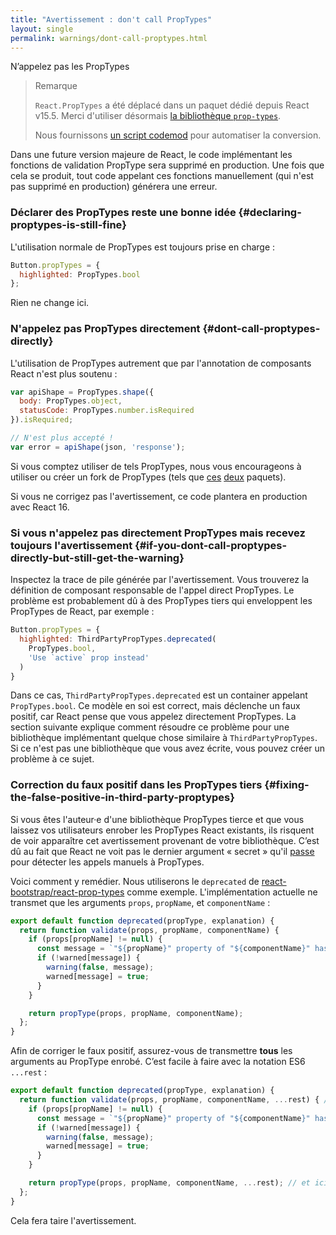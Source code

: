 ```yaml
---
title: "Avertissement : don't call PropTypes"
layout: single
permalink: warnings/dont-call-proptypes.html
---
```


N’appelez pas les PropTypes

> Remarque
>
> `React.PropTypes` a été déplacé dans un paquet dédié depuis React v15.5. Merci d'utiliser désormais [la bibliothèque `prop-types`](https://www.npmjs.com/package/prop-types).
>
>Nous fournissons [un script codemod](/blog/2017/04/07/react-v15.5.0.html#migrating-from-react.proptypes) pour automatiser la conversion.

Dans une future version majeure de React, le code implémentant les fonctions de validation PropType sera supprimé en production. Une fois que cela se produit, tout code appelant ces fonctions manuellement (qui n'est pas supprimé en production) générera une erreur.

### Déclarer des PropTypes reste une bonne idée {#declaring-proptypes-is-still-fine}

L'utilisation normale de PropTypes est toujours prise en charge :

```javascript
Button.propTypes = {
  highlighted: PropTypes.bool
};
```

Rien ne change ici.

### N'appelez pas PropTypes directement {#dont-call-proptypes-directly}

L'utilisation de PropTypes autrement que par l'annotation de composants React n'est plus soutenu :

```javascript
var apiShape = PropTypes.shape({
  body: PropTypes.object,
  statusCode: PropTypes.number.isRequired
}).isRequired;

// N'est plus accepté !
var error = apiShape(json, 'response');
```

Si vous comptez utiliser de tels PropTypes, nous vous encourageons à utiliser ou créer un fork de PropTypes (tels que [ces](https://github.com/aackerman/PropTypes) [deux](https://github.com/developit/proptypes) paquets).

Si vous ne corrigez pas l'avertissement, ce code plantera en production avec React 16.

### Si vous n'appelez pas directement PropTypes mais recevez toujours l'avertissement {#if-you-dont-call-proptypes-directly-but-still-get-the-warning}

Inspectez la trace de pile générée par l'avertissement. Vous trouverez la définition de composant responsable de l'appel direct PropTypes. Le problème est probablement dû à des PropTypes tiers qui enveloppent les PropTypes de React, par exemple :

```js
Button.propTypes = {
  highlighted: ThirdPartyPropTypes.deprecated(
    PropTypes.bool,
    'Use `active` prop instead'
  )
}
```

Dans ce cas, `ThirdPartyPropTypes.deprecated` est un container appelant `PropTypes.bool`. Ce modèle en soi est correct, mais déclenche un faux positif, car React pense que vous appelez directement PropTypes. La section suivante explique comment résoudre ce problème pour une bibliothèque implémentant quelque chose similaire à `ThirdPartyPropTypes`. Si ce n'est pas une bibliothèque que vous avez écrite, vous pouvez créer un problème à ce sujet.

### Correction du faux positif dans les PropTypes tiers {#fixing-the-false-positive-in-third-party-proptypes}

Si vous êtes l'auteur·e d'une bibliothèque PropTypes tierce et que vous laissez vos utilisateurs enrober les PropTypes React existants, ils risquent de voir apparaître cet avertissement provenant de votre bibliothèque. C’est dû au fait que React ne voit pas le dernier argument « secret » qu'il [passe](https://github.com/facebook/react/pull/7132) pour détecter les appels manuels à PropTypes.

Voici comment y remédier. Nous utiliserons le `deprecated` de  [react-bootstrap/react-prop-types](https://github.com/react-bootstrap/react-prop-types/blob/0d1cd3a49a93e513325e3258b28a82ce7d38e690/src/deprecated.js) comme exemple. L'implémentation actuelle ne transmet que les arguments `props`, `propName`, et `componentName` :

```javascript
export default function deprecated(propType, explanation) {
  return function validate(props, propName, componentName) {
    if (props[propName] != null) {
      const message = `"${propName}" property of "${componentName}" has been deprecated.\n${explanation}`;
      if (!warned[message]) {
        warning(false, message);
        warned[message] = true;
      }
    }

    return propType(props, propName, componentName);
  };
}
```

Afin de corriger le faux positif, assurez-vous de transmettre **tous** les arguments au PropType enrobé. C’est facile à faire avec la notation ES6 `...rest` :

```javascript
export default function deprecated(propType, explanation) {
  return function validate(props, propName, componentName, ...rest) { // Notez ...rest ici
    if (props[propName] != null) {
      const message = `"${propName}" property of "${componentName}" has been deprecated.\n${explanation}`;
      if (!warned[message]) {
        warning(false, message);
        warned[message] = true;
      }
    }

    return propType(props, propName, componentName, ...rest); // et ici
  };
}
```

Cela fera taire l'avertissement.
